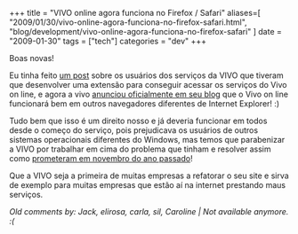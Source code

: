 +++
title = "VIVO online agora funciona no Firefox / Safari"
aliases=[
  "2009/01/30/vivo-online-agora-funciona-no-firefox-safari.html",
  "blog/development/vivo-online-agora-funciona-no-firefox-safari"
]
date = "2009-01-30"
tags = ["tech"]
categories = "dev"
+++

Boas novas!

Eu tinha feito [um post](http://pothix.com/blog/development/usuarios-resolvem-os-problemas-da-vivo "Usuários resolvem problemas da VIVO")
sobre os usuários dos serviços da VIVO que tiveram que desenvolver uma
extensão para conseguir acessar os serviços do Vivo on line, e agora a
vivo [anunciou oficialmente em seu blog](http://www.vivoblog.com.br/vivo-online-no-firefox-e-no-safari.html "Vivo on line funciona em Firefox e Safari")
que o Vivo on line funcionará bem em outros navegadores diferentes de
Internet Explorer!  :)

Tudo bem que isso é um direito nosso e já deveria funcionar em todos
desde o começo do serviço, pois prejudicava os usuários de outros
sistemas operacionais diferentes do Windows, mas temos que parabenizar
a VIVO por trabalhar em cima do problema que tinham e resolver assim
como [prometeram em novembro do ano passado](http://www.vivoblog.com.br/sobre-a-compatibilidade-do-firefox.html "Promessa da VIVO")!

Que a VIVO seja a primeira de muitas empresas a refatorar o seu site e
sirva de exemplo para muitas empresas que estão aí na internet
prestando maus serviços.



_Old comments by: Jack, elirosa, carla, sil, Caroline | Not available anymore. :(_
